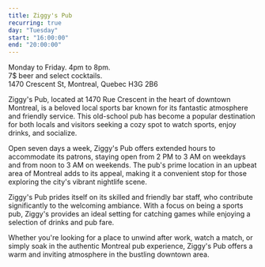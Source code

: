 ```yaml
---
title: Ziggy's Pub
recurring: true
day: "Tuesday"
start: "16:00:00"
end: "20:00:00"
---
```


Monday to Friday. 4pm to 8pm.<br>7$ beer and select cocktails.<br>1470 Crescent St, Montreal, Quebec H3G 2B6

<!-- more -->

Ziggy's Pub, located at 1470 Rue Crescent in the heart of downtown Montreal, is a beloved local sports bar known for its fantastic atmosphere and friendly service. This old-school pub has become a popular destination for both locals and visitors seeking a cozy spot to watch sports, enjoy drinks, and socialize.

Open seven days a week, Ziggy's Pub offers extended hours to accommodate its patrons, staying open from 2 PM to 3 AM on weekdays and from noon to 3 AM on weekends. The pub's prime location in an upbeat area of Montreal adds to its appeal, making it a convenient stop for those exploring the city's vibrant nightlife scene.

Ziggy's Pub prides itself on its skilled and friendly bar staff, who contribute significantly to the welcoming ambiance. With a focus on being a sports pub, Ziggy's provides an ideal setting for catching games while enjoying a selection of drinks and pub fare.

Whether you're looking for a place to unwind after work, watch a match, or simply soak in the authentic Montreal pub experience, Ziggy's Pub offers a warm and inviting atmosphere in the bustling downtown area.
